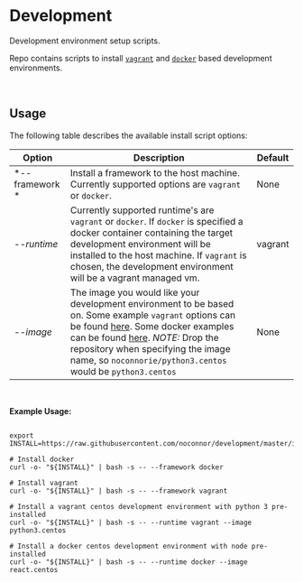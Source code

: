 # Development

Development environment setup scripts.

Repo contains scripts to install [`vagrant`](https://www.vagrantup.com/) and [`docker`](https://www.docker.com/) based development environments.

<br />

## Usage

The following table describes the available install script options:

| Option           | Description                                                                                                                                                                                                                                                                                                                                                            | Default |
|------------------|------------------------------------------------------------------------------------------------------------------------------------------------------------------------------------------------------------------------------------------------------------------------------------------------------------------------------------------------------------------------|---------|
| *--framework   *    | Install a framework to the host machine.  Currently supported options are `vagrant` or `docker`.                                                                                                                                                                                                                                                                       | None    |
| *--runtime*      | Currently supported runtime's are `vagrant` or `docker`.  If `docker` is specified a docker container containing the target development environment will be installed to the host machine. If `vagrant` is chosen, the development environment will be a  vagrant managed vm.                                           | vagrant |
| *--image*        | The image you would like your development environment to be based on.  Some example `vagrant` options can be found [here](https://app.vagrantup.com/noconnorie/). Some docker examples can be found [here](https://hub.docker.com/u/noconnorie).  *NOTE:* Drop the repository when specifying the image name, so `noconnorie/python3.centos` would be `python3.centos` | None    |

<br />

**Example Usage:**
```

export INSTALL=https://raw.githubusercontent.com/noconnor/development/master/install.sh

# Install docker
curl -o- "${INSTALL}" | bash -s -- --framework docker

# Install vagrant
curl -o- "${INSTALL}" | bash -s -- --framework vagrant

# Install a vagrant centos development environment with python 3 pre-installed
curl -o- "${INSTALL}" | bash -s -- --runtime vagrant --image python3.centos

# Install a docker centos development environment with node pre-installed
curl -o- "${INSTALL}" | bash -s -- --runtime docker --image react.centos

```


<br />
